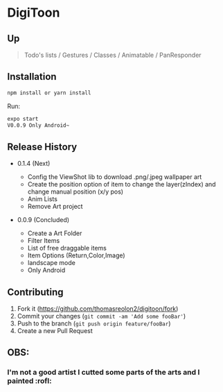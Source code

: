 # DigiToon

## Up

> Todo's lists /
> Gestures /
> Classes /
> Animatable /
> PanResponder 

## Installation

```sh
npm install or yarn install
```

Run:

```sh
expo start
V0.0.9 Only Android~
```

## Release History

* 0.1.4 (Next)
    * Config the ViewShot lib to download .png/.jpeg wallpaper art
    * Create the position option of item to change the layer(zIndex) and change manual position (x/y pos)
    * Anim Lists
    * Remove Art project
    
* 0.0.9 (Concluded)
    * Create a Art Folder
    * Filter Items
    * List of free draggable items
    * Item Options (Return,Color,Image)
    * landscape mode
    * Only Android


## Contributing

1. Fork it (<https://github.com/thomasreolon2/digitoon/fork>)
2. Commit your changes (`git commit -am 'Add some fooBar'`)
3. Push to the branch (`git push origin feature/fooBar`)
4. Create a new Pull Request

## OBS:
 <h3>I'm not a good artist ​​I cutted some parts of the arts and I painted :rofl:	</h3>



